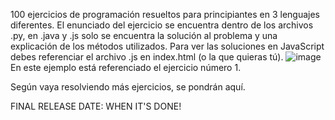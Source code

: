 100 ejercicios de programación resueltos para principiantes en 3 lenguajes diferentes.
El enunciado del ejercicio se encuentra dentro de los archivos .py, en .java y .js solo se encuentra la solución al problema y una explicación de los métodos utilizados.
Para ver las soluciones en JavaScript debes referenciar el archivo .js en index.html (o la que quieras tú).
![image](https://github.com/MSdelP/100-ejercicios-3-lenguajes/assets/145930056/0e418499-266d-44c9-a016-dbd5067e1bd9)
En este ejemplo está referenciado el ejercicio número 1.

Según vaya resolviendo más ejercicios, se pondrán aquí.

FINAL RELEASE DATE: WHEN IT'S DONE!
